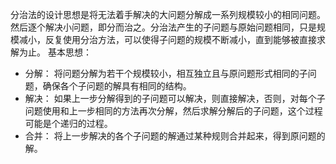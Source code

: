 分治法的设计思想是将无法着手解决的大问题分解成一系列规模较小的相同问题。然后逐个解决小问题，即分而治之。分治法产生的子问题与原始问题相同，只是规模减小，反复使用分治方法，可以使得子问题的规模不断减小，直到能够被直接求解为止。
基本思想：

* 分解： 将问题分解为若干个规模较小，相互独立且与原问题形式相同的子问题，确保各个子问题的解具有相同的结构。
* 解决： 如果上一步分解得到的子问题可以解决，则直接解决，否则，对每个子问题使用和上一步相同的方法再次分解，然后求解分解后的子问题，这个过程可能是个递归的过程。
* 合并： 将上一步解决的各个子问题的解通过某种规则合并起来，得到原问题的解。